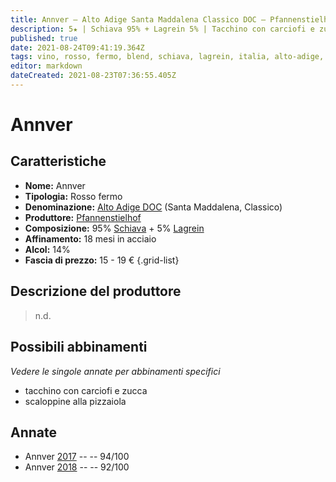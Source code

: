 ```yaml
---
title: Annver – Alto Adige Santa Maddalena Classico DOC – Pfannenstielhof – Alto-Adige (IT)
description: 5★ | Schiava 95% + Lagrein 5% | Tacchino con carciofi e zucca – Scaloppine alla pizzaiola
published: true
date: 2021-08-24T09:41:19.364Z
tags: vino, rosso, fermo, blend, schiava, lagrein, italia, alto-adige, tacchino con carciofi e zucca, scaloppine alla pizzaiola, 15 - 19 €, 5 stelle
editor: markdown
dateCreated: 2021-08-23T07:36:55.405Z
---
```


# Annver

## Caratteristiche
- **Nome:** Annver
- **Tipologia:** Rosso fermo 
- **Denominazione:** [Alto Adige DOC](/denominazioni/Italia/Alto-Adige/DOC/Alto-Adige) (Santa Maddalena, Classico)
- **Produttore:** [Pfannenstielhof](/produttori/Italia/Alto-Adige/Pfannenstielhof) 
- **Composizione:** 95% [Schiava](/vitigni/Italia/bacca-nera/schiava) + 5% [Lagrein](/vitigni/Italia/bacca-nera/lagrein)
- **Affinamento:** 18 mesi in acciaio
- **Alcol:** 14%
- **Fascia di prezzo:** 15 - 19 €
{.grid-list}

## Descrizione del produttore

> n.d.


## Possibili abbinamenti
*Vedere le singole annate per abbinamenti specifici*

- tacchino con carciofi e zucca
- scaloppine alla pizzaiola

## Annate
- Annver [2017](/vini/Italia/Alto-Adige/Pfannenstielhof/Annver/2017) -- <span class="star-5"></span> -- 94/100
- Annver [2018](/vini/Italia/Alto-Adige/Pfannenstielhof/Annver/2018) -- <span class="star-5"></span> -- 92/100
 
 